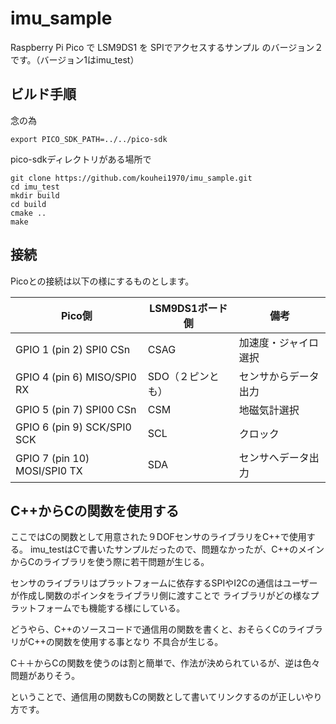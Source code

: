 # imu_sample
Raspberry Pi Pico で LSM9DS1 を SPIでアクセスするサンプル
のバージョン２です。（バージョン1はimu_test）

## ビルド手順

念の為

`export PICO_SDK_PATH=../../pico-sdk`


pico-sdkディレクトリがある場所で

```
git clone https://github.com/kouhei1970/imu_sample.git
cd imu_test
mkdir build
cd build
cmake ..
make
```

## 接続

Picoとの接続は以下の様にするものとします。

|Pico側|LSM9DS1ボード側|備考|
|---|---|---|
|GPIO 1 (pin 2) SPI0 CSn|CSAG|加速度・ジャイロ選択|
|GPIO 4 (pin 6) MISO/SPI0 RX|SDO（２ピンとも）|センサからデータ出力|
|GPIO 5 (pin 7) SPI00 CSn|CSM|地磁気計選択|
|GPIO 6 (pin 9) SCK/SPI0 SCK|SCL|クロック|
|GPIO 7 (pin 10) MOSI/SPI0 TX|SDA|センサへデータ出力|

## C++からCの関数を使用する

ここではCの関数として用意された９DOFセンサのライブラリをC++で使用する。
imu_testはCで書いたサンプルだったので、問題なかったが、C++のメインからCのライブラリを使う際に若干問題が生じる。

センサのライブラリはプラットフォームに依存するSPIやI2Cの通信はユーザーが作成し関数のポインタをライブラリ側に渡すことで
ライブラリがどの様なプラットフォームでも機能する様にしている。

どうやら、C++のソースコードで通信用の関数を書くと、おそらくCのライブラリがC++の関数を使用する事となり
不具合が生じる。

C＋＋からCの関数を使うのは割と簡単で、作法が決められているが、逆は色々問題がありそう。

ということで、通信用の関数もCの関数として書いてリンクするのが正しいやり方です。
